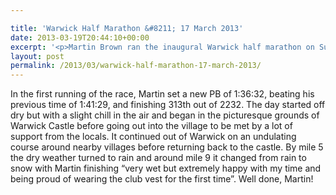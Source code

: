 ```yaml
---

title: 'Warwick Half Marathon &#8211; 17 March 2013'
date: 2013-03-19T20:44:10+00:00
excerpt: '<p>Martin Brown ran the inaugural Warwick half marathon on Sunday.</p>'
layout: post
permalink: /2013/03/warwick-half-marathon-17-march-2013/
---
```

In the first running of the race, Martin set a new PB of 1:36:32, beating his previous time of 1:41:29, and finishing 313th out of 2232. The day started off dry but with a slight chill in the air and began in the picturesque grounds of Warwick Castle before going out into the village to be met by a lot of support from the locals. It continued out of Warwick on an undulating course around nearby villages before returning back to the castle. By mile 5 the dry weather turned to rain and around mile 9 it changed from rain to snow with Martin finishing &#8220;very wet but extremely happy with my time and being proud of wearing the club vest for the first time&#8221;. Well done, Martin!